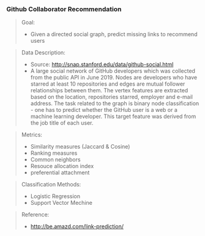 ### Github Collaborator Recommendation
> Goal:
>+ Given a directed social graph, predict missing links to recommend users

> Data Description:
>+ Source: http://snap.stanford.edu/data/github-social.html
>+ A large social network of GitHub developers which was collected from the public API in June 2019. Nodes are developers who have starred at least 10 repositories and edges are mutual follower relationships between them. The vertex features are extracted based on the location, repositories starred, employer and e-mail address. The task related to the graph is binary node classification - one has to predict whether the GitHub user is a web or a machine learning developer. This target feature was derived from the job title of each user.

> Metrics: 
>+ Similarity measures (Jaccard & Cosine)
>+ Ranking measures
>+ Common neighbors
>+ Resouce allocation index
>+ preferential attachment

> Classification Methods:
>+ Logistic Regression
>+ Support Vector Mechine

> Reference:
>+ http://be.amazd.com/link-prediction/
